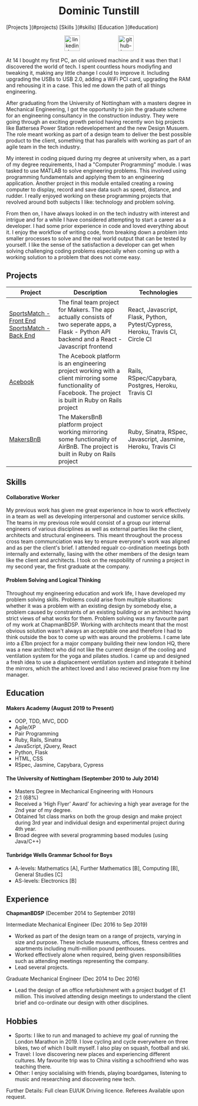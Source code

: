<h1 align="center">Dominic Tunstill</h1>
[Projects ](#projects)
[Skills ](#skills)
[Education ](#education)

<p align="center">
	<a  href="https://www.linkedin.com/in/dominic-tunstill-20293629/">
	<img src="https://www.vitae.ac.uk/images/logos/linkedin.png/@@images/c84f67eb-8427-48f3-9bc0-69712df8126b.png" alt="linkedin-logo" hspace="50" height="42" width="42"></a>
	<a  href="https://github.com/domtunstill">
	<img src="https://encrypted-tbn0.gstatic.com/images?q=tbn:ANd9GcQoomskqBHw1diTlhQBHA7krBgtr9Vjlu7UJaBfRD584XzJHYy_Ag&s" alt="github-logo" hspace="50" height="42" width="42"></a>
</p>

<p>
At 14 I bought my first PC, an old unloved machine and it was then that I discovered the world of tech. I spent countless hours modiyfing and tweaking it, making any little change I could to improve it. Including upgrading the USBs to USB 2.0, adding a WiFi PCI card, upgrading the RAM and rehousing it in a case. This led me down the path of all things engineering.
</p>
<p>
After graduating from the University of Nottingham with a masters degree in Mechanical Engineering, I got the opportunity to join the graduate scheme for an engineering consultancy in the construction industry. They were going through an exciting growth period having recently won big projects like Battersea Power Station redevelopement and the new Design Musuem. The role meant working as part of a design team to deliver the best possible product to the client, something that has parallels with working as part of an agile team in the tech industry.
</p>
<p>
My interest in coding piqued during my degree at university when, as a part of my degree requirements, I had a "Computer Programming" module. I was tasked to use MATLAB to solve engineering problems. This involved using programming fundamentals and applying them to an engineering application. Another project in this module entailed creating a rowing computer to display, record and save data such as speed, distance, and rudder. I really enjoyed working on these programming projects that revolved around both subjects I like: technology and problem solving.
</p>
<p>
From then on, I have always looked in on the tech industry with interest and intrigue and for a while I have considered attempting to start a career as a developer. I had some prior experience in code and loved everything about it. I enjoy the workflow of writing code, from breaking down a problem into smaller processes to solve and the real world output that can be tested by yourself. I like the sense of the satisfaction a developer can get when solving challenging coding problems especially when coming up with a working solution to a problem that does not come easy.
</p>

## Projects
| Project   | Description | Technologies |
|---        |---         |---           |
| [SportsMatch - Front End](https://github.com/domtunstill/sportsmatch_react) [SportsMatch - Back End](https://github.com/domtunstill/sportsmatch_api) | The final team project for Makers. The app actually consists of two seperate apps, a Flask - Python API backend and a React - Javascript frontend | React, Javascript, Flask, Python, Pytest/Cypress, Heroku, Travis CI, Circle CI|
| [Acebook](https://github.com/domtunstill/acebook-facebuzz) |The Acebook platform is an engineering project working with a client mirroring some functionality of Facebook. The project is built in Ruby on Rails project |Rails, RSpec/Capybara, Postgres, Heroku, Travis CI|
|[MakersBnB](https://github.com/domtunstill/makersBnB) | The MakersBnB platform project working mirroring some functionality of AirBnB. The project is built in Ruby on Rails project |Ruby, Sinatra, RSpec, Javascript, Jasmine, Heroku, Travis CI |

## Skills

#### Collaborative Worker

My previous work has given me great experience in how to work effectively in a team as well as developing interpersonal and customer service skills. The teams in my previous role would consist of a group our internal engineers of various disciplines as well as external parties like the client, architects and structural engineeers. This meant throughout the process cross team communciation was key to ensure everyone's work was aligned and as per the client's brief. I attended regualr co-ordination meetings both internally and externally, liasing with the other members of the design team like the client and architects. I took on the respobility of running a project in my second year, the first graduate at the company.

#### Problem Solving and Logical Thinking

Throughout my engineering education and work life, I have developed my problem solving skills. Problems could arise from multiple situations: whether it was a problem with an existing design by somebody else, a problem caused by constraints of an existing building or an architect having strict views of what works for them. Problem solving was my favourite part of my work at ChapmanBDSP. Working with architects meant that the most obvious solution wasn't always an acceptable one and therefore I had to think outside the box to come up with was around the problems. 
I came late into a £1bn project for a major company building their new london HQ, there was a new architect who did not like the current design of the cooling and ventilation system for the yoga and pilates studios. I came up and designed a fresh idea to use a displacement ventilation system and integrate it behind the mirrors, which the arhitect loved and I also recieved praise from my line manager. 

## Education

#### Makers Academy (August 2019 to Present)

- OOP, TDD, MVC, DDD
- Agile/XP
- Pair Programming
- Ruby, Rails, Sinatra
- JavaScript, jQuery, React
- Python, Flask
- HTML, CSS
- RSpec, Jasmine, Capybara, Cypress

#### The University of Nottingham (September 2010 to July 2014)
	
- Masters Degree in Mechanical Engineering with Honours                                                                  
- 2:1 (68%)
- Received a ‘High Flyer’ Award’ for achieving a high year average for the 2nd year of my degree.
- Obtained 1st class marks on both the group design and make project during 3rd year and individual design and experimental project during 4th year.
- Broad degree with several programming based modules (using Java/C++)

#### Tunbridge Wells Grammar School for Boys

- A-levels: Mathematics [A], Further Mathematics [B], Computing [B], General Studies [C]
- AS-levels: Electronics [B]

## Experience

**ChapmanBDSP** (December 2014 to September 2019)

Intermediate Mechanical Engineer (Dec 2016 to Sep 2019)    

- Worked as part of the design team on a range of projects, varying in size and purpose.  These include museums, offices, fitness centres and apartments including multi-million pound penthouses.
- Worked effectively alone when required, being given responsibilities such as attending meetings representing the company.
- Lead several projects.

Graduate Mechanical Engineer (Dec 2014 to Dec 2016)
- Lead the design of an office refurbishment with a project budget of £1 million. This involved attending design meetings to understand the client brief and co-ordinate our design with other disciplines.

## Hobbies

- Sports: I like to run and managed to achieve my goal of running the London Marathon in 2019. I love cycling and cycle everywhere on three bikes, two of which I built myself. I also play on squash, football and ski.
- Travel: I love discovering new places and experiencing different cultures. My favourite trip was to China visiting a schoolfriend who was teaching there.
- Other: I enjoy socialising with friends, playing boardgames, listening to music and researching and discovering new tech.

Further Details: Full clean EU/UK Driving licence.
Referees Available upon request. 
